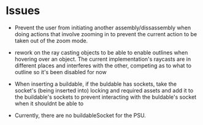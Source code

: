 # Issues

- Prevent the user from initiating another assembly/dissassembly when doing actions that involve zooming in to prevent the current action to be taken out of the zoom mode.

- rework on the ray casting objects to be able to enable outlines when hovering over an object. The current implementation's raycasts are in different places and interferes with the other, competing as to what to outline so it's been disabled for now

- When inserting a buildable, if the buldable has sockets, take the socket's (being inserted into) locking and required assets and add it to the buildable's sockets to prevent interacting with the buldable's socket when it shouldnt be able to

- Currently, there are no buildableSocket for the PSU.

